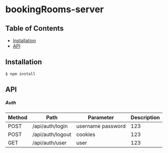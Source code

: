 # bookingRooms-server

## Table of Contents

- [Installation](#installation)
- [API](#aPI)

## Installation

```
$ npm install
```

## API

##### Auth

| Method      | Path        | Parameter   | Description |
| ----------- | ----------- | ----------- | ----------- |
| POST        | /api/auth/login  | username password | 123         |
| POST        | /api/auth/logout | cookies           | 123         |
| GET         | /api/auth/user   | user              | 123         |
